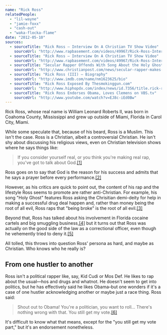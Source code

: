 ```yaml
---
name: "Rick Ross"
relatedPeople:
  - "lil-wayne"
  - "jamie-foxx"
  - "cash-out"
  - "waka-flocka-flame"
date: "2012-05-10"
sources:
  - sourceTitle: "Rick Ross – Interview On A Christian TV Show Video"
    sourceUrl: "http://www.rapbasement.com/videos/49967/Rick-Ross-Interview-On-A-Christian-TV-Show.html"
  - sourceTitle: "Rick Ross – Interview On A Christian TV Show Video"
    sourceUrl: "http://www.rapbasement.com/videos/49967/Rick-Ross-Interview-On-A-Christian-TV-Show.html"
  - sourceTitle: "Secular Rapper Offends With Song About the Holy Ghost"
    sourceUrl: "http://www.christianpost.com/news/secular-rapper-makes-degrading-song-about-the-holy-ghost-67375/"
  - sourceTitle: "Rick Ross (III) – Biography"
    sourceUrl: "http://www.imdb.com/name/nm1623625/bio"
  - sourceTitle: "Rick Ross Exposed By Thesmokinggun.com"
    sourceUrl: "http://www.hiphopdx.com/index/news/id.7356/title.rick-ross-exposed-by-thesmokinggun-com"
  - sourceTitle: "Rick Ross Endorses Obama, Loves Clemens on VBS.tv"
    sourceUrl: "http://www.youtube.com/watch?v=EJ8c-iEd0Bw"
---
```


Rick Ross, whose real name is William Leonard Roberts II, was born in Coahoma County, Mississippi and grew up outside of Miami, Florida in Carol City, Miami.

While some speculate that, because of his beard, Ross is a Muslim. This isn't the case. Ross is a Christian, albeit a controversial Christian. He isn't shy about discussing his religious views, even on Christian television shows where he says things like:

>If you consider yourself real, or you think you're making real rap, you've got to talk about God.<a class="source-citation" href="http://www.rapbasement.com/videos/49967/Rick-Ross-Interview-On-A-Christian-TV-Show.html" title="Rick Ross – Interview On A Christian TV Show Video">[1]</a>

Ross goes on to say that God is the reason for his success and admits that he says a prayer before every performance.<a class="source-citation" href="http://www.rapbasement.com/videos/49967/Rick-Ross-Interview-On-A-Christian-TV-Show.html" title="Rick Ross – Interview On A Christian TV Show Video">[2]</a>

However, as his critics are quick to point out, the content of his rap and the lifestyle Ross seems to promote are rather anti-Christian. For example, his song "Holy Ghost" features Ross asking the Chrisitian demi-deity for help in making a successful drug deal happen and, rather than money being the root of all evil, Ross raps that "being broke" is the root of all evil.<a class="source-citation" href="http://www.christianpost.com/news/secular-rapper-makes-degrading-song-about-the-holy-ghost-67375/" title="Secular Rapper Offends With Song About the Holy Ghost">[3]</a>

Beyond that, Ross has talked about his involvement in Florida cocaine cartels and big smuggling business,<a class="source-citation" href="http://www.imdb.com/name/nm1623625/bio" title="Rick Ross (III) – Biography">[4]</a> but it turns out that Ross was actually on the good side of the law as a correctional officer, even though he vehemently tried to deny it.<a class="source-citation" href="http://www.hiphopdx.com/index/news/id.7356/title.rick-ross-exposed-by-thesmokinggun-com" title="Rick Ross Exposed By Thesmokinggun.com">[5]</a>

All tolled, this throws into question Ross' persona as hard, and maybe as Christian. Who knows who he really is?


## From one hustler to another

Ross isn't a political rapper like, say, Kid Cudi or Mos Def. He likes to rap about the usual—hos and drugs and whatnot. He doesn't seem to get into politics, but he has effectively said he likes Obama–but one wonders if it's a case of one hustler acknowledging another or maybe just a race thing. Ross said:

>Shout out to Obama! You're a politician, you want to roll… There's nothing wrong with that. You still get my vote.<a class="source-citation" href="http://www.youtube.com/watch?v=EJ8c-iEd0Bw" title="Rick Ross Endorses Obama, Loves Clemens on VBS.tv">[6]</a>

It's difficult to know what that means, except for the "you still get my vote part," but it's an endorsement nonetheless.